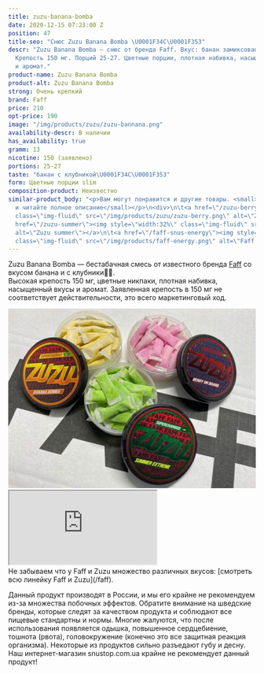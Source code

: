 ```yaml
---
title: zuzu-banana-bomba
date: 2020-12-15 07:23:00 Z
position: 47
title-seo: "Снюс Zuzu Banana Bomba \U0001F34C\U0001F353"
descr: "Zuzu Banana Bomba — снюс от бренда Faff. Вкус: банан замиксованный с клубникой\U0001F34C\U0001F353.
  Крепость 150 мг. Порций 25-27. Цветные порции, плотная набивка, насыщенные вкусы
  и аромат."
product-name: Zuzu Banana Bomba
product-alt: Zuzu Banana Bomba
strong: Очень крепкий
brand: Faff
price: 210
opt-price: 190
image: "/img/products/zuzu/zuzu-bannana.png"
availability-descr: В наличии
has_availability: true
gramm: 13
nicotine: 150 (заявлено)
portions: 25-27
taste: "банан с клубникой\U0001F34C\U0001F353"
form: Цветные порции slim
composition-product: Неизвестно
similar-product_body: "<p>Вам могут понравится и другие товары. <small>Жмите на картинки
  и читайте полное описание</small></p>\n<div>\n\t<a href=\"/zuzu-berry\"><img style=\"width:32%\"
  class=\"img-fluid\" src=\"/img/products/zuzu/zuzu-berry.png\" alt=\"Zuzu berry\"></a>\n\t<a
  href=\"/zuzu-summer\"><img style=\"width:32%\" class=\"img-fluid\" src=\"/img/products/zuzu/zuzu-summer.png\"
  alt=\"Zuzu summer\"></a>\n\t<a href=\"/faff-snus-energy\"><img style=\"width:32%\"
  class=\"img-fluid\" src=\"/img/products/faff-energy.png\" alt=\"Faff Energy снюс\"></a>\n</div>"
---
```


Zuzu Banana Bomba — бестабачная смесь от известного бренда [Faff](/faff) со вкусом банана и с клубники🍌🍓.<br>
Высокая крепость 150 мг, цветные никпаки, плотная набивка, насыщенный вкусы и аромат.
Заявленная крепость в 150 мг не соответствует действительности, это всего маркетинговый ход.
<div class="popup-gallery d-flex mb-3">
	<a href="/img/products/zuzu/zuzu-open.jpg" title="Снюс Zuzu цветные порции"><img class="img-fluid" src="/img/products/zuzu/zuzu-open.jpg" alt="Снюс Zuzu цветные порции"></a>
</div>
<div class="embed-responsive embed-responsive-16by9 mb-3">
  <iframe class="embed-responsive-item" src="https://www.youtube.com/embed/NTXkb_qVFpU" allowfullscreen></iframe>
</div>
Не забываем что у Faff и Zuzu множество различных вкусов: [смотреть всю линейку Faff и Zuzu](/faff).

Данный продукт производят в России, и мы его крайне не рекомендуем из-за множества побочных эффектов. Обратите внимание на шведские бренды, которые следят за качеством продукта и соблюдают все пищевые стандартны и нормы. Многие жалуются, что после использования появляется одышка, повышенное сердцебиение, тошнота (рвота), головокружение (конечно это все защитная реакция организма). Некоторые из продуктов сильно разъедают губу и десну. Наш интернет-магазин snustop.com.ua крайне не рекомендует данный продукт!